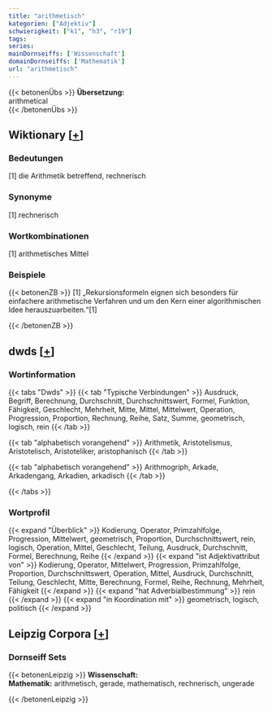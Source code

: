 ```yaml
---
title: "arithmetisch"
kategorien: ["Adjektiv"]
schwierigkeit: ["k1", "h3", "r19"]
tags:
series:
mainDornseiffs: ['Wissenschaft']
domainDornseiffs: ['Mathematik']
url: "arithmetisch"
---
```


{{< betonenÜbs >}}
**Übersetzung:**  
arithmetical  
{{< /betonenÜbs >}}

## Wiktionary [[+](https://de.wiktionary.org/wiki/arithmetisch)]

### Bedeutungen
[1] die Arithmetik betreffend, rechnerisch  

### Synonyme
[1] rechnerisch  

### Wortkombinationen
[1] arithmetisches Mittel  

### Beispiele
{{< betonenZB >}}
[1] „Rekursionsformeln eignen sich besonders für einfachere arithmetische Verfahren und um den Kern einer algorithmischen Idee herauszuarbeiten.“[1]  

{{< /betonenZB >}}


## dwds [[+](https://www.dwds.de/wb/arithmetisch)]

### Wortinformation
{{< tabs "Dwds" >}}
{{< tab "Typische Verbindungen" >}}
Ausdruck, Begriff, Berechnung, Durchschnitt, Durchschnittswert, Formel, Funktion, Fähigkeit, Geschlecht, Mehrheit, Mitte, Mittel, Mittelwert, Operation, Progression, Proportion, Rechnung, Reihe, Satz, Summe, geometrisch, logisch, rein
{{< /tab >}}

{{< tab "alphabetisch vorangehend" >}}
Arithmetik, Aristotelismus, Aristotelisch, Aristoteliker, aristophanisch
{{< /tab >}}

{{< tab "alphabetisch vorangehend" >}}
Arithmogriph, Arkade, Arkadengang, Arkadien, arkadisch
{{< /tab >}}

{{< /tabs >}}

### Wortprofil
{{< expand "Überblick" >}} Kodierung, Operator, Primzahlfolge, Progression, Mittelwert, geometrisch, Proportion, Durchschnittswert, rein, logisch, Operation, Mittel, Geschlecht, Teilung, Ausdruck, Durchschnitt, Formel, Berechnung, Reihe {{< /expand >}}
{{< expand "ist Adjektivattribut von" >}} Kodierung, Operator, Mittelwert, Progression, Primzahlfolge, Proportion, Durchschnittswert, Operation, Mittel, Ausdruck, Durchschnitt, Teilung, Geschlecht, Mitte, Berechnung, Formel, Reihe, Rechnung, Mehrheit, Fähigkeit {{< /expand >}}
{{< expand "hat Adverbialbestimmung" >}} rein {{< /expand >}}
{{< expand "in Koordination mit" >}} geometrisch, logisch, politisch {{< /expand >}}

## Leipzig Corpora [[+](https://corpora.uni-leipzig.de/en/res?word=arithmetisch&corpusId=deu_newscrawl-public_2018)]

### Dornseiff Sets
{{< betonenLeipzig >}}
**Wissenschaft:**  
**Mathematik:** arithmetisch, gerade, mathematisch, rechnerisch, ungerade  

{{< /betonenLeipzig >}}

